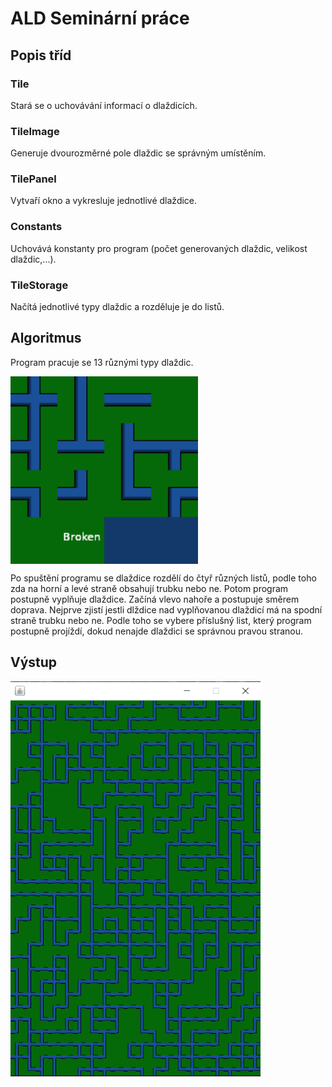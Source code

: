 # ALD Seminární práce
## Popis tříd
### Tile
Stará se o uchovávání informací o dlaždicích.
### TileImage
Generuje dvourozměrné pole dlaždic se správným umístěním.
### TilePanel
Vytvaří okno a vykresluje jednotlivé dlaždice.
### Constants
Uchovává konstanty pro program (počet generovaných dlaždic, velikost dlaždic,...).
### TileStorage
Načítá jednotlivé typy dlaždic a rozděluje je do listů.
## Algoritmus
Program pracuje se 13 různými typy dlaždic.
<p><img align="center" width="300" height="300" src="/res/tiles.png"></p>
Po spuštění programu se dlaždice rozdělí do čtyř různých listů, podle toho zda na horní a levé straně obsahují trubku nebo ne.
Potom program postupně vyplňuje dlaždice. Začíná vlevo nahoře a postupuje směrem doprava. Nejprve zjistí jestli dlždice nad vyplňovanou dlaždicí má na spodní straně trubku nebo ne. Podle toho se vybere příslušný list, který program postupně projíždí, dokud nenajde dlaždici se správnou pravou stranou.
<h2>Výstup</h2>
<p><img align="center" width="400" src="/res/aldScreen.png"></p>
